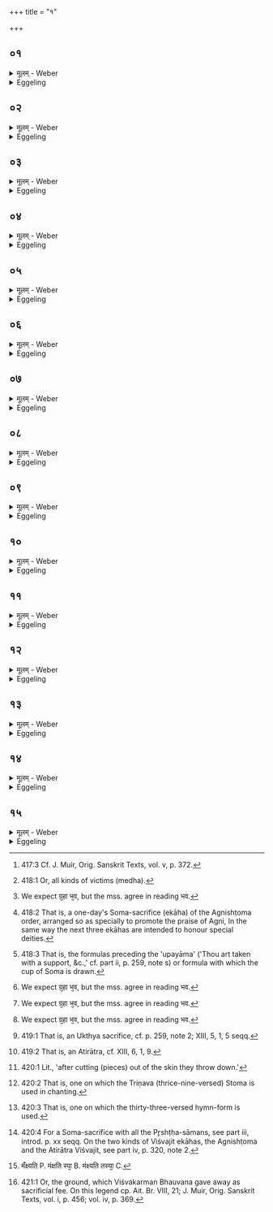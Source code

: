 +++
title = "१"

+++

##  ०१
<details><summary>मूलम् - Weber</summary>

ब्र᳘ह्म वै᳘ स्वयम्भु त᳘पोऽतप्यत॥  
त᳘दैक्षत न वै त᳘पस्या᳘नन्त्यमस्ति ह᳘न्ताह᳘म् भूते᳘ष्वात्मा᳘नं जुह᳘वानि भूता᳘नि चात्त्मनी᳘ति तत्स᳘र्वेषु भूते᳘ष्वात्मा᳘नᳫं हुत्वा᳘ भूता᳘नि चात्म᳘नि स᳘र्वेषाम् भूता᳘नां श्रै᳘ष्ठ्यᳫं स्वा᳘राज्यमा᳘धिपत्यम् प᳘र्यैत्त᳘थैॗवैतद्य᳘जमानः सर्वमेधे स᳘र्वान्मे᳘धान्हुत्वा स᳘र्वाणि भूता᳘नि श्रै᳘ष्ठ्यᳫं स्वा᳘राज्यमा᳘धिपत्यम् प᳘र्येति॥
</details>

<details><summary>Eggeling</summary>

1. Brahman Svayambhu (the self-existent, n.) was performing austerities [^egg_1100]. He said this much,--

[^egg_1100]: 417:3 Cf. J. Muir, Orig. Sanskrit Texts, vol. v, p. 372.

 'Verily, there is no perpetuity in austerities; well, then, I will offer up mine own self in the creatures, and the creatures in mine own self.' And, accordingly, by offering up his own self in the creatures, and the creatures in his own self, he compassed the supremacy, the sovereignty, and the lordship over all creatures; and in like manner does the Sacrificer, by thus offering all sacrificial essences [^egg_1101] in the Sarvamedha, compass all beings, and supremacy, sovereignty, and lordship.

[^egg_1101]: 418:1 Or, all kinds of victims (medha).
</details>

##  ०२
<details><summary>मूलम् - Weber</summary>

स वा᳘ एष᳘ सर्वमेधो᳘ दशरात्रो᳘ यज्ञक्रतु᳘र्भवति॥  
द᳘शाक्षरा विराड्विराडु कृत्स्नम᳘न्नं कृत्स्न᳘स्यैॗवान्ना᳘द्यस्या᳘वरुद्ध्यै त᳘स्मिन्नग्नि᳘म् परार्ध्यं᳘ चिनोति परमो वा᳘ एष᳘ यज्ञक्रतूनां य᳘त्सर्वमेधः᳘ परमे᳘णैॗवैनम् परम᳘तां गमयति॥
</details>

<details><summary>Eggeling</summary>

2. Now this Sarvamedha is a ten-days’ (Soma-) sacrifice, for the sake of his gaining and winning every kind of food, for the Virāj consists of ten syllables, and the Virāj is all food. At this (sacrifice) he builds the greatest possible fire-altar, for this--to wit, the Sarvamedha--is supreme amongst all sacrificial performances: by means of the supreme (sacrifice) he thus causes him (the Sacrificer) to attain supremacy.
</details>

##  ०३
<details><summary>मूलम् - Weber</summary>

त᳘स्याग्निष्टु᳘दग्निष्टोमः᳘ प्रथमम᳘हर्भवति॥  
अग्निर्वा᳘ अग्निष्टु᳘दग्निष्टोॗमोऽग्नि᳘मुखा उ वै स᳘र्वे देवाः स᳘र्वेषां देवा᳘नामा᳘प्त्यै त᳘स्याग्नेया ग्र᳘हा भवन्त्यग्निय्यः᳘ [^wbr_1] पुरोरु᳘चः स᳘र्वमाग्नेय᳘मसदि᳘ति॥  

[^wbr_1]: We expect ग्र᳘हा भ᳘व, but the mss. agree in reading भव.
</details>

<details><summary>Eggeling</summary>

3. The first day thereof is an Agnishṭut Agnishṭoma [^egg_1102], for the sake of his gaining and winning all the gods, for the Agnishṭut Agnishṭoma is Agni; and all the gods have Agni (the sacrificial fire) for their mouth, The cups of Soma thereat pertain to Agni, and so do the Puroruc [^egg_1103] formulas pertain to Agni, in order that everything should pertain to Agni.

[^egg_1102]: 418:2 That is, a one-day's Soma-sacrifice (ekāha) of the Agnishṭoma order, arranged so as specially to promote the praise of Agni, In the same way the next three ekāhas are intended to honour special deities.

[^egg_1103]: 418:3 That is, the formulas preceding the 'upayāma' ('Thou art taken with a support, &c.,' cf. part ii, p. 259, note s) or formula with which the cup of Soma is drawn.
</details>

##  ०४
<details><summary>मूलम् - Weber</summary>

इन्द्रस्तु᳘दुॗक्थ्यो द्विती᳘यम᳘हर्भवति॥  
इ᳘न्द्रो वै स᳘र्वे देवाः स᳘र्वेषां देवा᳘नामा᳘प्त्यै त᳘स्यैन्द्रा ग्र᳘हा भवन्त्यैन्द्र्यः᳘ [^wbr_2] पुरोरु᳘चः स᳘र्वमैन्द्र᳘मसदि᳘ति॥  

[^wbr_2]: We expect ग्र᳘हा भ᳘व, but the mss. agree in reading भव.
</details>

<details><summary>Eggeling</summary>

4. The second day is an Indrastut Ukthya, for the sake of his gaining and winning all the gods, for Indra is all the gods. The cups of Soma thereat pertain to Indra, and so do the Puroruc formulas pertain to Indra, in order that everything should pertain to Indra.
</details>

##  ०५
<details><summary>मूलम् - Weber</summary>

सूर्यस्तु᳘दुक्थ्य᳘स्तृती᳘यम᳘हर्भवति॥  
सू᳘र्यो वै स᳘र्वे देवाः स᳘र्वेषाम् देवा᳘नामा᳘प्त्यै सौर्या ग्र᳘हा भवन्ति [^wbr_3] सौर्य्यः᳘ पुरोरु᳘चः स᳘र्वᳫं सौर्य᳘मसदिति॥  

[^wbr_3]: We expect ग्र᳘हा भ᳘व, but the mss. agree in reading भव.
</details>

<details><summary>Eggeling</summary>

5. The third day is a Sūryastut, Ukthya, for the sake of his gaining and winning all the gods, for Sūrya is all the gods. The cups of Soma pertain to Sūrya, and so do the Puroruc formulas pertain to Sūrya, in order that everything should pertain to Sūrya.
</details>

##  ०६
<details><summary>मूलम् - Weber</summary>

वैश्वदेव᳘श्चतुर्थम᳘हर्भवति॥  
वि᳘श्वे वै स᳘र्वे देवाः स᳘र्वेषां देवा᳘नामा᳘प्त्यै वैश्वदेवा ग्र᳘हा भवन्ति [^wbr_4] वैश्वॗदेव्यः परोरु᳘चः स᳘र्वम् वैश्वदेव᳘मसदिति॥  

[^wbr_4]: We expect ग्र᳘हा भ᳘व, but the mss. agree in reading भव.
</details>

<details><summary>Eggeling</summary>

6. The fourth day is a Vaiśvadeva, for the sake of his gaining and winning all the gods, for the All-gods (Viśve Devāḥ) are all the gods. The cups of Soma pertain to the All-gods, and so do the Puroruc formulas pertain to the All-gods, in order that everything should pertain to the All-gods.
</details>

##  ०७
<details><summary>मूलम् - Weber</summary>

आ᳘श्वमेधिकम् मध्यम᳘म् पञ्चमम᳘हर्भवति॥  
त᳘स्मिन्न᳘श्वम् मे᳘ध्यमा᳘लभतेऽश्वमेध᳘स्यैवा᳘प्त्यै॥
</details>

<details><summary>Eggeling</summary>

7. The fifth day is a central Āśvamedhika [^egg_1104] one: at this (sacrifice) he seizes a horse meet for sacrifice, for the sake of his gaining the sacrificial essence of the horse.

[^egg_1104]: 419:1 That is, an Ukthya sacrifice, cf. p. 259, note 2; XIII, 5, 1, 5 seqq.
</details>

##  ०८
<details><summary>मूलम् - Weber</summary>

पौ᳘रुषमेधिकम् मध्यमं᳘ षष्ठम᳘हर्भवति॥  
त᳘स्मिन्मे᳘ध्यान्पु᳘रुषाना᳘लभते पुरुषमेध᳘स्यैवा᳘प्त्यै॥
</details>

<details><summary>Eggeling</summary>

8. The sixth day is a central Paurushamedhika [^egg_1105] one: at this (sacrifice) he seizes men meet for sacrifice, for the sake of his gaining the sacrificial essence of man.

[^egg_1105]: 419:2 That is, an Atirātra, cf. XIII, 6, 1, 9.
</details>

##  ०९
<details><summary>मूलम् - Weber</summary>

अप्तोर्यामः᳘ सप्तमम᳘हर्भवति॥  
स᳘र्वेषाम् यज्ञक्रतूनामा᳘प्त्यै त᳘स्मिन्त्स᳘र्वान्मे᳘ध्याना᳘लभते य᳘च्च प्राणि य᳘च्चाप्राण᳘म् वपा᳘ वपा᳘वतं जुहोति त्व᳘च उत्क᳘र्तमवपा᳘कानाᳫं सम्व्र᳘श्चमोषधिवनस्पतीनाम् प्र᳘किरन्ति शु᳘ष्काणां चार्द्रा᳘णाम् चा᳘न्नमन्नं जुहोत्य᳘न्नस्यान्नस्या᳘प्त्यै स᳘र्वम् जुहोति स᳘र्वस्मै जुहोति स᳘र्वस्या᳘प्त्यज् स᳘र्वस्या᳘वरुद्ध्यै प्रातःसवने᳘ हुता᳘सु वपा᳘स्वेव᳘मेव᳘ तृतीयसवने᳘ हुते᳘षु हविः᳘षु॥
</details>

<details><summary>Eggeling</summary>

9. The seventh day is an Aptoryāma, for the sake of his gaining all kinds of Soma-sacrifices: at this (sacrifice) he seizes all kinds of (victims) meet for sacrifice, both what is animate and what is

inanimate. Of those with omenta he offers the omenta, and of those without omenta they throw down pieces cut out of the skin [^egg_1106], and of herbs and trees they do so after cutting them up,--every kind of food of both the dry and the fresh he offers, in order to gain every kind of food. Everything he offers; and, to every one he offers in order to gain and to win everything. The omenta having been offered at the morning-service, and in the same way the oblations at the evening-service,--

[^egg_1106]: 420:1 Lit., 'after cutting (pieces) out of the skin they throw down.'
</details>

##  १०
<details><summary>मूलम् - Weber</summary>

त्रिणव᳘मष्टमम᳘हर्भवति॥  
व᳘ज्रो वै᳘ त्रिणवो व᳘ज्रेण ख᳘लु वै᳘ क्षत्र᳘ᳫं᳘ स्पृतं तद्व᳘ज्रेणैव᳘ क्षत्र᳘ᳫं᳘ स्पृणोति॥
</details>

<details><summary>Eggeling</summary>

10. The eighth day is a Triṇava one [^egg_1107], for the Triṇava (stoma) is the thunderbolt, and by means of the thunderbolt, indeed, lordship (kshatra) is gained: by means of the thunderbolt he thus gains lordship.

[^egg_1107]: 420:2 That is, one on which the Triṇava (thrice-nine-versed) Stoma is used in chanting.
</details>

##  ११
<details><summary>मूलम् - Weber</summary>

त्रयस्त्रिंशं᳘ नवमम᳘हर्भवति प्रतिष्ठा वै त्रवस्त्रिंशः प्र᳘तिष्ठित्यै॥
</details>

<details><summary>Eggeling</summary>

11. The ninth day is a Trayastriṁśa one [^egg_1108], for the sake of his gaining a foothold, for the Trayastriṁśa (stoma) is a foothold.

[^egg_1108]: 420:3 That is, one on which the thirty-three-versed hymn-form is used.
</details>

##  १२
<details><summary>मूलम् - Weber</summary>

विश्वजित्स᳘र्वपृष्ठोऽतिरात्रो दशमम᳘हर्भवति॥  
स᳘र्वम् वै᳘ विश्वजित्स᳘र्वपृष्ठोऽतिरात्रः स᳘र्वᳫं सर्वमेधः स᳘र्वस्या᳘प्त्यै स᳘र्वस्या᳘वरुद्ध्यै॥
</details>

<details><summary>Eggeling</summary>

12. The tenth day is a Viśvajit Atirātra with all the Pr̥shṭḥas [^egg_1109], for the sake of his gaining and winning everything, for the Viśvajit Atirātra with all the Pr̥shṭḥas is everything, and the Sarvamedha is everything.

[^egg_1109]: 420:4 For a Soma-sacrifice with all the Pr̥shṭḥa-sāmans, see part iii, introd. p. xx seqq. On the two kinds of Viśvajit ekāhas, the Agnishṭoma and the Atirātra Viśvajit, see part iv, p. 320, note 2.
</details>

##  १३
<details><summary>मूलम् - Weber</summary>

अथा᳘तो द᳘क्षिणानाम्॥  
म᳘ध्यम् प्र᳘ति राष्ट्र᳘स्य य᳘दन्य᳘द्ब्राह्मण᳘स्य वित्तात्स᳘भूमि स᳘पुरुषम् प्रा᳘ची दिग्घो᳘तुर्द᳘क्षिणा ब्रह्म᳘णः प्रती᳘च्यध्वर्योरु᳘दीच्युद्गातुस्त᳘देव हो᳘तृका अन्वा᳘भक्ताः॥
</details>

<details><summary>Eggeling</summary>

13. Now as to the sacrificial fees: whatever there is towards the middle of the kingdom other than the property of the Brāhmaṇa, but including land and

men, of that the eastern quarter belongs to the Hotr̥, the southern to the Brahman, the western to the Adhvaryu, and the northern to the Udgātr̥; and the Hotr̥kas share this along with them.
</details>

##  १४
<details><summary>मूलम् - Weber</summary>

ते᳘न हैते᳘न विश्व᳘कर्मा भौवन᳘ ईजे॥  
ते᳘नेष्ट्वा᳘त्यतिष्ठत्स᳘र्वाणि भूता᳘नीदᳫं स᳘र्वमभवद᳘तितिष्ठति स᳘र्वाणि भूता᳘नीदᳫं स᳘र्वम् भवति य एव᳘म् विद्वा᳘न्त्सर्वमेधे᳘न य᳘जते यो᳘ वैत᳘देवम् वे᳘द॥
</details>

<details><summary>Eggeling</summary>

14. Viśvakarman Bhauvana once performed this sacrifice, and having performed it he overpassed all beings, and became everything here; and verily he who, knowing this, performs the Sarvamedha, or who even knows this, overpasses all beings, and becomes everything here.
</details>

##  १५
<details><summary>मूलम् - Weber</summary>

त᳘ᳫं᳘ ह कश्य᳘पो याजयां᳘ चकार॥  
तद᳘पि भू᳘मिः श्लो᳘कं जगौ न᳘ मा म᳘र्त्यः क᳘श्चन दा᳘तुमर्हति वि᳘श्वकर्मन्भौवन मन्द᳘ आसिथ उ᳘पमञ्घ्यति स्या᳘ [^wbr_5] सलिल᳘स्य म᳘ध्ये मृ᳘षैष᳘ ते सङ्गरः᳘ कश्य᳘पाये᳘ति॥  

[^wbr_5]: मँक्ष्यति P. मंक्षति स्पा᳘ B. मंक्ष्यति तस्या᳘ C.
</details>
<details><summary>Eggeling</summary>

15. It was Kaśyapa who officiated in his sacrifice, and it was concerning this that the Earth [^egg_1110] also sang the stanza;--'No mortal must give me away; thou wast foolish, Viśvakarman Bhauvana: she (the earth) will sink into the midst of the water; vain is this thy promise unto Kaśyapa.'

[^egg_1110]: 421:1 Or, the ground, which Viśvakarman Bhauvana gave away as sacrificial fee. On this legend cp. Ait. Br. VIII, 21; J. Muir, Orig. Sanskrit Texts, vol. i, p. 456; vol. iv, p. 369.
</details>

